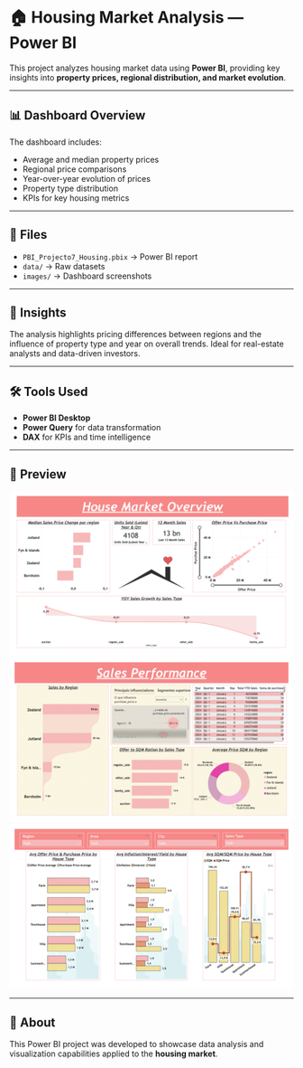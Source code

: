 # 🏠 Housing Market Analysis — Power BI

This project analyzes housing market data using **Power BI**, providing key insights into **property prices, regional distribution, and market evolution**.

---

## 📊 Dashboard Overview
The dashboard includes:
- Average and median property prices  
- Regional price comparisons  
- Year-over-year evolution of prices  
- Property type distribution  
- KPIs for key housing metrics  

---

## 📁 Files
- `PBI_Projecto7_Housing.pbix` → Power BI report  
- `data/` → Raw datasets  
- `images/` → Dashboard screenshots  

---

## 🧠 Insights
The analysis highlights pricing differences between regions and the influence of property type and year on overall trends. Ideal for real-estate analysts and data-driven investors.

---

## 🛠️ Tools Used
- **Power BI Desktop**  
- **Power Query** for data transformation  
- **DAX** for KPIs and time intelligence  

---

## 📸 Preview

![Dashboard Page 1](dashboard_preview-1.png)
![Dashboard Page 2](dashboard_preview-2.png)
![Dashboard Page 3](dashboard_preview-3.png)


---

## 🧾 About
This Power BI project was developed to showcase data analysis and visualization capabilities applied to the **housing market**.  
